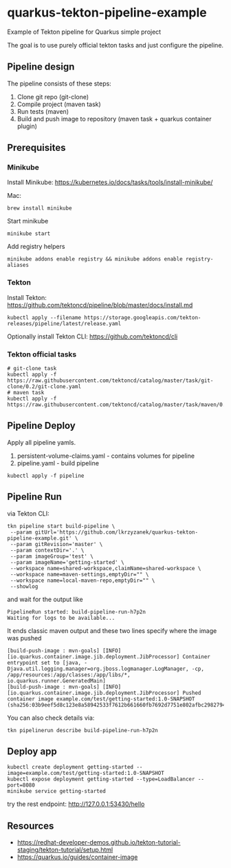 # quarkus-tekton-pipeline-example
Example of Tekton pipeline for Quarkus simple project

The goal is to use purely official tekton tasks and just configure the pipeline.

## Pipeline design

The pipeline consists of these steps:

1. Clone git repo (git-clone)
2. Compile project (maven task)
3. Run tests (maven)
4. Build and push image to repository (maven task + quarkus container plugin)

## Prerequisites

### Minikube
Install Minikube: https://kubernetes.io/docs/tasks/tools/install-minikube/

Mac:
```
brew install minikube
```
Start minikube
```
minikube start
```

Add registry helpers
```
minikube addons enable registry && minikube addons enable registry-aliases
```

### Tekton
Install Tekton: https://github.com/tektoncd/pipeline/blob/master/docs/install.md

```
kubectl apply --filename https://storage.googleapis.com/tekton-releases/pipeline/latest/release.yaml
```

Optionally install Tekton CLI: https://github.com/tektoncd/cli

### Tekton official tasks

```
# git-clone task
kubectl apply -f https://raw.githubusercontent.com/tektoncd/catalog/master/task/git-clone/0.2/git-clone.yaml
# maven task
kubectl apply -f https://raw.githubusercontent.com/tektoncd/catalog/master/task/maven/0.2/maven.yaml
```

## Pipeline Deploy
Apply all pipeline yamls.
1. persistent-volume-claims.yaml - contains volumes for pipeline
2. pipeline.yaml - build pipeline

```
kubectl apply -f pipeline
```
## Pipeline Run

via Tekton CLI:
```
tkn pipeline start build-pipeline \
 --param gitUrl='https://github.com/lkrzyzanek/quarkus-tekton-pipeline-example.git' \
 --param gitRevision='master' \
 --param contextDir='.' \
 --param imageGroup='test' \
 --param imageName='getting-started' \
 --workspace name=shared-workspace,claimName=shared-workspace \
 --workspace name=maven-settings,emptyDir="" \
 --workspace name=local-maven-repo,emptyDir="" \
 --showlog
```

and wait for the output like
```
PipelineRun started: build-pipeline-run-h7p2n
Waiting for logs to be available...
```
It ends classic maven output and these two lines specify where the image was pushed 
```
[build-push-image : mvn-goals] [INFO] [io.quarkus.container.image.jib.deployment.JibProcessor] Container entrypoint set to [java, -Djava.util.logging.manager=org.jboss.logmanager.LogManager, -cp, /app/resources:/app/classes:/app/libs/*, io.quarkus.runner.GeneratedMain]
[build-push-image : mvn-goals] [INFO] [io.quarkus.container.image.jib.deployment.JibProcessor] Pushed container image example.com/test/getting-started:1.0-SNAPSHOT (sha256:03b9eef5d8c123e8a58942533f7612b661660fb7692d7751e802afbc29827946)
```

You can also check details via:
```
tkn pipelinerun describe build-pipeline-run-h7p2n
```

## Deploy app

```
kubectl create deployment getting-started --image=example.com/test/getting-started:1.0-SNAPSHOT
kubectl expose deployment getting-started --type=LoadBalancer --port=8080
minikube service getting-started
```
try the rest endpoint:
http://127.0.0.1:53430/hello

## Resources

* https://redhat-developer-demos.github.io/tekton-tutorial-staging/tekton-tutorial/setup.html
* https://quarkus.io/guides/container-image